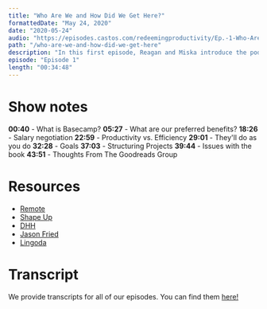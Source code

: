 ```yaml
---
title: "Who Are We and How Did We Get Here?"
formattedDate: "May 24, 2020"
date: "2020-05-24"
audio: "https://episodes.castos.com/redeemingproductivity/Ep.-1-Who-Are-We-and-How-Did-We-Get-Here-.mp3"
path: "/who-are-we-and-how-did-we-get-here"
description: "In this first episode, Reagan and Miska introduce the podcast and explain its purpose and aim."
episode: "Episode 1"
length: "00:34:48"
---
```


# Show notes

**00:40** - What is Basecamp?
**05:27** - What are our preferred benefits?
**18:26** - Salary negotiation
**22:59** - Productivity vs. Efficiency
**29:01** - They'll do as you do
**32:28** - Goals
**37:03** - Structuring Projects
**39:44** - Issues with the book
**43:51** - Thoughts From The Goodreads Group

# Resources

- [Remote](https://www.amazon.com/Remote-Office-Required-Jason-Fried/dp/0804137501)
- [Shape Up](https://basecamp.com/shapeup)
- [DHH](https://twitter.com/dhh?ref_src=twsrc%5Egoogle%7Ctwcamp%5Eserp%7Ctwgr%5Eauthor)
- [Jason Fried](https://twitter.com/jasonfried?ref_src=twsrc%5Egoogle%7Ctwcamp%5Eserp%7Ctwgr%5Eauthor)
- [Lingoda](https://www.lingoda.com/en/)

# Transcript

We provide transcripts for all of our episodes. You can find them <a href="https://github.com/ladybug-podcast/ladybug-website/blob/master/transcripts/36-it-doesnt-have-to-be-crazy-at-work.md" target="_blank" class="highlight">here!</a>
